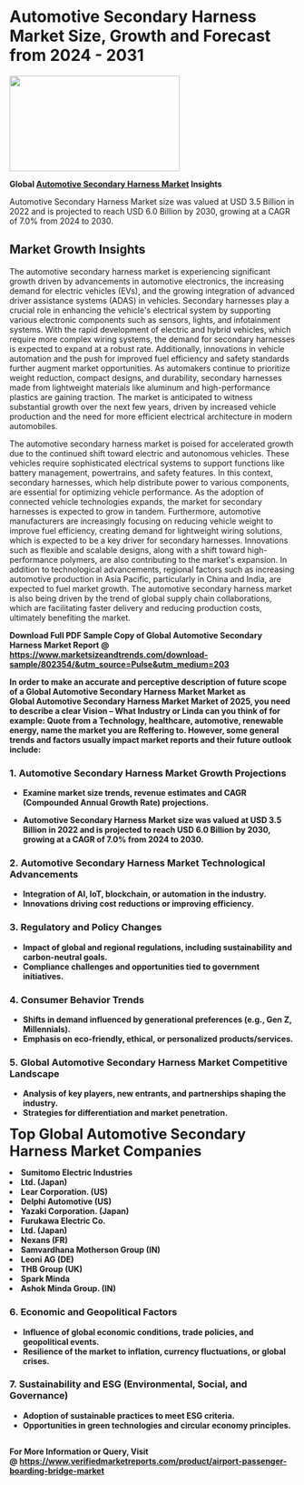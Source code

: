 <H1>Automotive Secondary Harness Market Size, Growth and Forecast from 2024 - 2031</H1><img class="aligncenter size-medium wp-image-584254" src="https://thirdeyenews.in/wp-content/uploads/2024/09/Global-Market-Research-300x168.jpeg" alt="" width="300" height="168" /><p><strong>Global&nbsp;<a href="https://www.marketsizeandtrends.com/download-sample/802354/&amp;utm_source=Pulse&amp;utm_medium=203">Automotive Secondary Harness Market</a> Insights</strong></p><p>Automotive Secondary Harness Market size was valued at USD 3.5 Billion in 2022 and is projected to reach USD 6.0 Billion by 2030, growing at a CAGR of 7.0% from 2024 to 2030.</p><p><h2>Market Growth Insights</h2> <p>The automotive secondary harness market is experiencing significant growth driven by advancements in automotive electronics, the increasing demand for electric vehicles (EVs), and the growing integration of advanced driver assistance systems (ADAS) in vehicles. Secondary harnesses play a crucial role in enhancing the vehicle's electrical system by supporting various electronic components such as sensors, lights, and infotainment systems. With the rapid development of electric and hybrid vehicles, which require more complex wiring systems, the demand for secondary harnesses is expected to expand at a robust rate. Additionally, innovations in vehicle automation and the push for improved fuel efficiency and safety standards further augment market opportunities. As automakers continue to prioritize weight reduction, compact designs, and durability, secondary harnesses made from lightweight materials like aluminum and high-performance plastics are gaining traction. The market is anticipated to witness substantial growth over the next few years, driven by increased vehicle production and the need for more efficient electrical architecture in modern automobiles.</p> <p><strong></strong></p> <p>The automotive secondary harness market is poised for accelerated growth due to the continued shift toward electric and autonomous vehicles. These vehicles require sophisticated electrical systems to support functions like battery management, powertrains, and safety features. In this context, secondary harnesses, which help distribute power to various components, are essential for optimizing vehicle performance. As the adoption of connected vehicle technologies expands, the market for secondary harnesses is expected to grow in tandem. Furthermore, automotive manufacturers are increasingly focusing on reducing vehicle weight to improve fuel efficiency, creating demand for lightweight wiring solutions, which is expected to be a key driver for secondary harnesses. Innovations such as flexible and scalable designs, along with a shift toward high-performance polymers, are also contributing to the market's expansion. In addition to technological advancements, regional factors such as increasing automotive production in Asia Pacific, particularly in China and India, are expected to fuel market growth. The automotive secondary harness market is also being driven by the trend of global supply chain collaborations, which are facilitating faster delivery and reducing production costs, ultimately benefiting the market. <p><strong></p><p><span class=""><strong>Download Full PDF Sample Copy of Global Automotive Secondary Harness Market Report</strong> @ <a href="https://www.marketsizeandtrends.com/download-sample/802354/&amp;utm_source=Pulse&amp;utm_medium=203" target="_blank">https://www.marketsizeandtrends.com/download-sample/802354/&amp;utm_source=Pulse&amp;utm_medium=203</a></span></p><p>In order to make an accurate and perceptive description of future scope of a Global&nbsp;Automotive Secondary Harness Market Market as Global&nbsp;Automotive Secondary Harness Market Market of 2025, you need to describe a clear Vision &ndash; What Industry or Linda can you think of for example: Quote from a Technology, healthcare, automotive, renewable energy, name the market you are Reffering to. However, some general trends and factors usually impact market reports and their future outlook include:</p><h3>1.&nbsp;<strong>Automotive Secondary Harness Market Growth Projections</strong></h3><ul><li>Examine market size trends, revenue estimates and CAGR (Compounded Annual Growth Rate) projections.</li><li><p>Automotive Secondary Harness Market size was valued at USD 3.5 Billion in 2022 and is projected to reach USD 6.0 Billion by 2030, growing at a CAGR of 7.0% from 2024 to 2030.</p></li></ul><h3>2.&nbsp;<strong>Automotive Secondary Harness Market Technological Advancements</strong></h3><ul><li>Integration of AI, IoT, blockchain, or automation in the industry.</li><li>Innovations driving cost reductions or improving efficiency.</li></ul><h3>3.&nbsp;<strong>Regulatory and Policy Changes</strong></h3><ul><li>Impact of global and regional regulations, including sustainability and carbon-neutral goals.</li><li>Compliance challenges and opportunities tied to government initiatives.</li></ul><h3>4.&nbsp;<strong>Consumer Behavior Trends</strong></h3><ul><li>Shifts in demand influenced by generational preferences (e.g., Gen Z, Millennials).</li><li>Emphasis on eco-friendly, ethical, or personalized products/services.</li></ul><h3>5.&nbsp;<strong>Global Automotive Secondary Harness Market Competitive Landscape</strong></h3><ul><li>Analysis of key players, new entrants, and partnerships shaping the industry.</li><li>Strategies for differentiation and market penetration.</li></ul><p data-pm-slice="1 1 []"><span style="color: inherit; font-family: inherit; font-size: 25px;">Top Global Automotive Secondary Harness Market Companies</span></p><div class="" data-test-id=""><p><li>Sumitomo Electric Industries</li><li> Ltd. (Japan)</li><li> Lear Corporation. (US)</li><li> Delphi Automotive (US)</li><li> Yazaki Corporation. (Japan)</li><li> Furukawa Electric Co.</li><li> Ltd. (Japan)</li><li> Nexans (FR)</li><li> Samvardhana Motherson Group (IN)</li><li> Leoni AG (DE)</li><li> THB Group (UK)</li><li> Spark Minda</li><li> Ashok Minda Group. (IN)</li></p></div><h3>6.&nbsp;<strong>Economic and Geopolitical Factors</strong></h3><ul><li>Influence of global economic conditions, trade policies, and geopolitical events.</li><li>Resilience of the market to inflation, currency fluctuations, or global crises.</li></ul><h3>7.&nbsp;<strong>Sustainability and ESG (Environmental, Social, and Governance)</strong></h3><ul><li>Adoption of sustainable practices to meet ESG criteria.</li><li>Opportunities in green technologies and circular economy principles.</li></ul><h2><strong style="font-size: 14px;">For More Information or Query, Visit @&nbsp;</strong><a style="background-color: #ffffff; font-size: 14px;" href="https://www.marketsizeandtrends.com/report/automotive-secondary-harness-market/" target="_blank">https://www.verifiedmarketreports.com/product/airport-passenger-boarding-bridge-market</a></h2>
